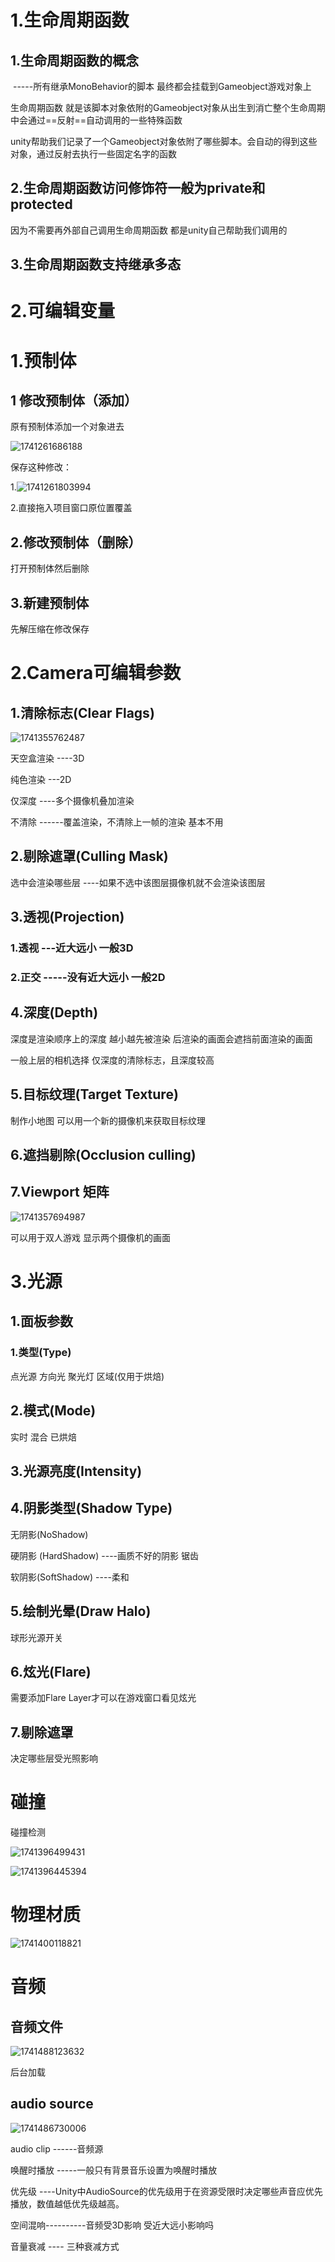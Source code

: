 # 1.生命周期函数

## 1.生命周期函数的概念

​		-----所有继承MonoBehavior的脚本 最终都会挂载到Gameobject游戏对象上

生命周期函数 就是该脚本对象依附的Gameobject对象从出生到消亡整个生命周期中会通过==反射==自动调用的一些特殊函数

​	unity帮助我们记录了一个Gameobject对象依附了哪些脚本。会自动的得到这些对象，通过反射去执行一些固定名字的函数

## 2.生命周期函数访问修饰符一般为private和protected

因为不需要再外部自己调用生命周期函数 都是unity自己帮助我们调用的 

## 3.生命周期函数支持继承多态

# 2.可编辑变量



# 1.预制体

## 1 修改预制体（添加）

原有预制体添加一个对象进去

![1741261686188](./Image/1741261686188.png)  

保存这种修改：

1.![1741261803994](./Image/1741261803994.png)

2.直接拖入项目窗口原位置覆盖

## 2.修改预制体（删除）

打开预制体然后删除

## 3.新建预制体

先解压缩在修改保存

# 2.Camera可编辑参数

## 1.清除标志(Clear Flags)

![1741355762487](./Image/1741355762487.png)

天空盒渲染         ----3D

纯色渲染      ---2D

仅深度     ----多个摄像机叠加渲染

不清除      ------覆盖渲染，不清除上一帧的渲染   基本不用

## 2.剔除遮罩(Culling Mask)

选中会渲染哪些层       ----如果不选中该图层摄像机就不会渲染该图层

## 3.透视(Projection)

### 1.透视   ---近大远小   一般3D



### 2.正交    -----没有近大远小  一般2D

## 4.深度(Depth)

深度是渲染顺序上的深度    越小越先被渲染    后渲染的画面会遮挡前面渲染的画面

一般上层的相机选择 仅深度的清除标志，且深度较高    

## 5.目标纹理(Target Texture)

制作小地图   可以用一个新的摄像机来获取目标纹理

## 6.遮挡剔除(Occlusion culling)

## 7.Viewport 矩阵

![1741357694987](./Image/1741357694987.png)

可以用于双人游戏 		显示两个摄像机的画面

# 3.光源

## 1.面板参数

### 1.类型(Type)

点光源   方向光    聚光灯   区域(仅用于烘焙)

## 2.模式(Mode)

实时  混合  已烘焙

## 3.光源亮度(Intensity)

## 4.阴影类型(Shadow Type)

无阴影(NoShadow)  

硬阴影 (HardShadow)   ----画质不好的阴影  锯齿

软阴影(SoftShadow)      ----柔和

## 5.绘制光晕(Draw Halo)

球形光源开关

## 6.炫光(Flare)

需要添加Flare Layer才可以在游戏窗口看见炫光

## 7.剔除遮罩

决定哪些层受光照影响



# 碰撞

碰撞检测

![1741396499431](./Image/1741396499431.png)

![1741396445394](./Image/1741396445394.png)

# 物理材质

![1741400118821](./Image/1741400118821.png)

# 音频

## 音频文件

![1741488123632](./Image/1741488123632.png)

后台加载

## audio source

![1741486730006](./Image/1741486730006.png)

audio clip  ------音频源

唤醒时播放   -----一般只有背景音乐设置为唤醒时播放     

优先级 ----Unity中AudioSource的优先级用于在资源受限时决定哪些声音应优先播放，数值越低优先级越高。 

空间混响----------音频受3D影响   受近大远小影响吗

音量衰减  ----  三种衰减方式   